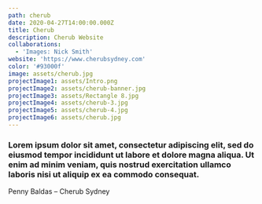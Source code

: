 ```yaml
---
path: cherub
date: 2020-04-27T14:00:00.000Z
title: Cherub
description: Cherub Website
collaborations:
  - 'Images: Nick Smith'
website: 'https://www.cherubsydney.com'
color: '#93000f'
image: assets/cherub.jpg
projectImage1: assets/Intro.png
projectImage2: assets/cherub-banner.jpg
projectImage3: assets/Rectangle 8.jpg
projectImage4: assets/cherub-3.jpg
projectImage5: assets/cherub-4.jpg
projectImage6: assets/cherub.jpg
---
```

### Lorem ipsum dolor sit amet, consectetur adipiscing elit, sed do eiusmod tempor incididunt ut labore et dolore magna aliqua. Ut enim ad minim veniam, quis nostrud exercitation ullamco laboris nisi ut aliquip ex ea commodo consequat. 

Penny Baldas – Cherub Sydney
